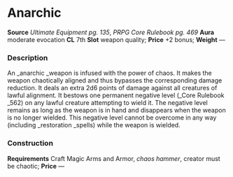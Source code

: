 ﻿---
name: "Anarchic"
type: "weapon_quality"
price: "+2 bonus"
description: |
  "An _anarchic _weapon is infused with the power of chaos. It makes the weapon chaotically aligned and thus bypasses the corresponding damage reduction. It deals an extra 2d6 points of damage against all creatures of lawful alignment. It bestows one permanent negative level (_Core Rulebook _562) on any lawful creature attempting to wield it. The negative level remains as long as the weapon is in hand and disappears when the weapon is no longer wielded. This negative level cannot be overcome in any way (including _restoration _spells) while the weapon is wielded."
---

#  Anarchic

**Source** _Ultimate Equipment pg. 135_, _PRPG Core Rulebook pg. 469_
**Aura** moderate evocation **CL** 7th
**Slot** weapon quality; **Price** +2 bonus; **Weight** —

### Description

An _anarchic _weapon is infused with the power of chaos. It makes the weapon chaotically aligned and thus bypasses the corresponding damage reduction. It deals an extra 2d6 points of damage against all creatures of lawful alignment. It bestows one permanent negative level (_Core Rulebook _562) on any lawful creature attempting to wield it. The negative level remains as long as the weapon is in hand and disappears when the weapon is no longer wielded. This negative level cannot be overcome in any way (including _restoration _spells) while the weapon is wielded.

### Construction

**Requirements** Craft Magic Arms and Armor, _chaos hammer_, creator must be chaotic; **Price** —